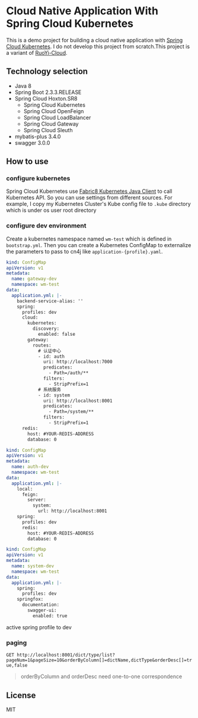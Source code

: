 # Cloud Native Application With Spring Cloud Kubernetes
This is a demo project for building a cloud native application with [Spring Cloud Kubernetes](https://spring.io/projects/spring-cloud-kubernetes). 
I do not develop this project from scratch.This project is a variant of [RuoYi-Cloud](http://doc.ruoyi.vip/ruoyi-cloud/).

## Technology selection

- Java 8
- Spring Boot 2.3.3.RELEASE
- Spring Cloud Hoxton.SR8
    - Spring Cloud Kubernetes
    - Spring Cloud OpenFeign
    - Spring Cloud LoadBalancer
    - Spring Cloud Gateway
    - Spring Cloud Sleuth
- mybatis-plus 3.4.0
- swagger 3.0.0

## How to use

### configure kubernetes

Spring Cloud Kubernetes use [Fabric8 Kubernetes Java Client](https://github.com/fabric8io/kubernetes-client) to call Kubernetes API.
So you can use settings from different sources. 
For example, I copy my Kubernetes Cluster's Kube config file to `.kube` directory which is under os user root directory

### configure dev environment

Create a kubernetes namespace named `wm-test` which is defined in `bootstrap.yml`.
Then you can create a Kubernetes ConfigMap to externalize the parameters to pass to cn4j like `application-{profile}.yaml`.
```yaml
kind: ConfigMap
apiVersion: v1
metadata:
  name: gateway-dev
  namespace: wm-test
data:
  application.yml: |-
    backend-service-alias: ''
    spring:
      profiles: dev
      cloud:
        kubernetes:
          discovery:
            enabled: false 
        gateway: 
          routes:
            # 认证中心
            - id: auth
              uri: http://localhost:7000
              predicates:
                - Path=/auth/**
              filters:
                - StripPrefix=1
            # 系统服务
            - id: system
              uri: http://localhost:8001
              predicates:
                - Path=/system/**
              filters:
                - StripPrefix=1
      redis:
        host: #YOUR-REDIS-ADDRESS
        database: 0

```
```yaml
kind: ConfigMap
apiVersion: v1
metadata:
  name: auth-dev
  namespace: wm-test
data:
  application.yml: |-
    local:
      feign:
        server:
          system:
            url: http://localhost:8001
    spring:
      profiles: dev
      redis:
        host: #YOUR-REDIS-ADDRESS
        database: 0

```
```yaml
kind: ConfigMap
apiVersion: v1
metadata:
  name: system-dev
  namespace: wm-test
data:
  application.yml: |-
    spring:
      profiles: dev
    springfox:
      documentation:
        swagger-ui:
          enabled: true

```
active spring profile to dev

### paging

`GET http://localhost:8001/dict/type/list?pageNum=1&pageSize=10&orderByColumn[]=dictName,dictType&orderDesc[]=true,false`  
> orderByColumn and orderDesc need one-to-one correspondence
## License

MIT
